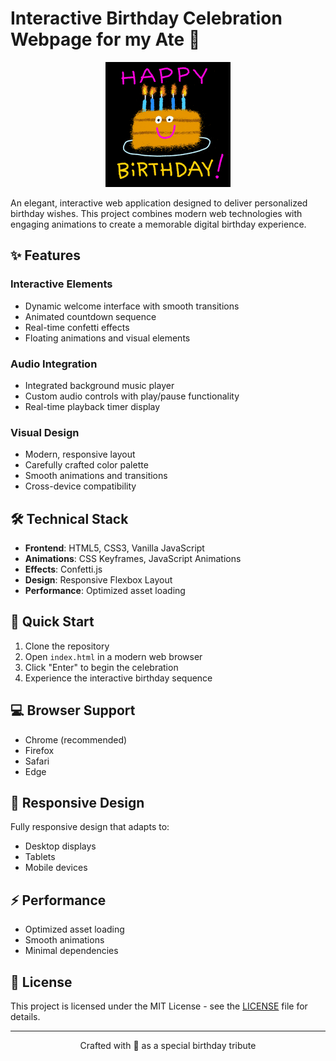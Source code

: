 # Interactive Birthday Celebration Webpage for my Ate 🎉

<p align="center">
  <img src="images/cake.gif" alt="Birthday Celebration">
</p>

An elegant, interactive web application designed to deliver personalized birthday wishes. This project combines modern web technologies with engaging animations to create a memorable digital birthday experience.

## ✨ Features

### Interactive Elements
- Dynamic welcome interface with smooth transitions
- Animated countdown sequence
- Real-time confetti effects
- Floating animations and visual elements

### Audio Integration
- Integrated background music player
- Custom audio controls with play/pause functionality
- Real-time playback timer display

### Visual Design
- Modern, responsive layout
- Carefully crafted color palette
- Smooth animations and transitions
- Cross-device compatibility

## 🛠️ Technical Stack

- **Frontend**: HTML5, CSS3, Vanilla JavaScript
- **Animations**: CSS Keyframes, JavaScript Animations
- **Effects**: Confetti.js
- **Design**: Responsive Flexbox Layout
- **Performance**: Optimized asset loading

## 🚀 Quick Start

1. Clone the repository
2. Open `index.html` in a modern web browser
3. Click "Enter" to begin the celebration
4. Experience the interactive birthday sequence

## 💻 Browser Support

- Chrome (recommended)
- Firefox
- Safari
- Edge

## 📱 Responsive Design

Fully responsive design that adapts to:
- Desktop displays
- Tablets
- Mobile devices

## ⚡ Performance

- Optimized asset loading
- Smooth animations
- Minimal dependencies

## 📝 License

This project is licensed under the MIT License - see the [LICENSE](LICENSE) file for details.

---

<div align="center">
Crafted with 💝 as a special birthday tribute
</div>

